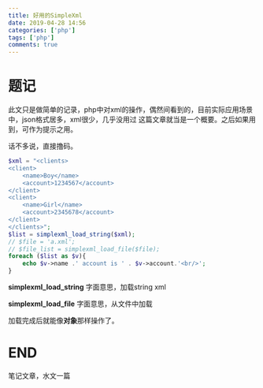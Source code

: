 ```yaml
---
title: 好用的SimpleXml
date: 2019-04-28 14:56
categories: ['php']
tags: ['php']
comments: true
---
```


# 题记

此文只是做简单的记录，php中对xml的操作，偶然间看到的，目前实际应用场景中，json格式居多，xml很少，几乎没用过
这篇文章就当是一个概要。之后如果用到，可作为提示之用。

话不多说，直接撸码。

``` php
$xml = "<clients>
<client>
    <name>Boy</name>
    <account>1234567</account>
</client>
<client>
    <name>Girl</name>
    <account>2345678</account>
</client>
</clients>";
$list = simplexml_load_string($xml);
// $file = 'a.xml';
// $file_list = simplexml_load_file($file);
foreach ($list as $v){
    echo $v->name .' account is ' . $v->account.'<br/>';
}
```

**simplexml_load_string** 字面意思，加载string xml

**simplexml_load_file** 字面意思，从文件中加载

加载完成后就能像**对象**那样操作了。

# END

笔记文章，水文一篇